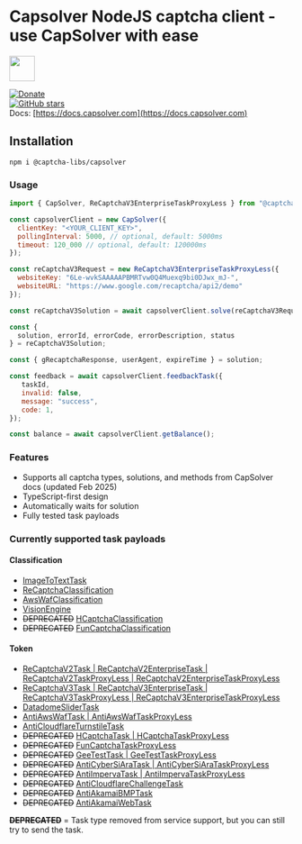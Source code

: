 # Capsolver NodeJS captcha client - use CapSolver with ease  
<a alt="CapSolver logo" href="https://docs.capsolver.com" target="_blank" rel="noreferrer"><img src="https://docs.capsolver.com/logo-1.png" width="45"></a>  

[![Donate](https://img.shields.io/badge/Donate-PayPal-blue.svg)](https://www.paypal.com/paypalme/maxshydev)  
[![GitHub stars](https://img.shields.io/github/stars/blackravenx/captcha-libs.svg?style=social&label=Star)](https://github.com/blackravenx/captcha-libs)  
Docs: [https://docs.capsolver.com](https://docs.capsolver.com)  

## Installation  
```npm i @captcha-libs/capsolver```

### Usage  
```javascript
import { CapSolver, ReCaptchaV3EnterpriseTaskProxyLess } from "@captcha-libs/capsolver";

const capsolverClient = new CapSolver({
  clientKey: "<YOUR_CLIENT_KEY>",
  pollingInterval: 5000, // optional, default: 5000ms
  timeout: 120_000 // optional, default: 120000ms
});

const reCaptchaV3Request = new ReCaptchaV3EnterpriseTaskProxyLess({
  websiteKey: "6Le-wvkSAAAAAPBMRTvw0Q4Muexq9bi0DJwx_mJ-",
  websiteURL: "https://www.google.com/recaptcha/api2/demo"
});

const reCaptchaV3Solution = await capsolverClient.solve(reCaptchaV3Request);

const {
  solution, errorId, errorCode, errorDescription, status
} = reCaptchaV3Solution;

const { gRecaptchaResponse, userAgent, expireTime } = solution;

const feedback = await capsolverClient.feedbackTask({
   taskId,
   invalid: false,
   message: "success",
   code: 1,
});

const balance = await capsolverClient.getBalance();
```  

### Features  
- Supports all captcha types, solutions, and methods from CapSolver docs (updated Feb 2025)  
- TypeScript-first design  
- Automatically waits for solution  
- Fully tested task payloads

### Currently supported task payloads  

#### Classification  
- [ImageToTextTask](https://docs.capsolver.com/guide/recognition/ImageToTextTask.html)  
- [ReCaptchaClassification](https://docs.capsolver.com/guide/recognition/ReCaptchaClassification.html)  
- [AwsWafClassification](https://docs.capsolver.com/guide/recognition/AwsWafClassification.html)  
- [VisionEngine](https://docs.capsolver.com/guide/recognition/VisionEngine.html)  
- ~~DEPRECATED~~ [HCaptchaClassification](https://docs.capsolver.com/guide/recognition/HCaptchaClassification.html)  
- ~~DEPRECATED~~ [FunCaptchaClassification](https://docs.capsolver.com/guide/recognition/FunCaptchaClassification.html)  

#### Token  
- [ReCaptchaV2Task | ReCaptchaV2EnterpriseTask | ReCaptchaV2TaskProxyLess | ReCaptchaV2EnterpriseTaskProxyLess](https://docs.capsolver.com/guide/captcha/ReCaptchaV2.html)  
- [ReCaptchaV3Task | ReCaptchaV3EnterpriseTask | ReCaptchaV3TaskProxyLess | ReCaptchaV3EnterpriseTaskProxyLess](https://docs.capsolver.com/guide/captcha/ReCaptchaV3.html)  
- [DatadomeSliderTask](https://docs.capsolver.com/guide/antibots/datadome.html)  
- [AntiAwsWafTask | AntiAwsWafTaskProxyLess](https://docs.capsolver.com/guide/captcha/awsWaf.html)  
- [AntiCloudflareTurnstileTask](https://docs.capsolver.com/en/guide/captcha/cloudflare_turnstile/)  
- ~~DEPRECATED~~ [HCaptchaTask | HCaptchaTaskProxyLess](https://docs.capsolver.com/guide/captcha/HCaptcha.html)  
- ~~DEPRECATED~~ [FunCaptchaTaskProxyLess](https://docs.capsolver.com/guide/captcha/FunCaptcha.html)  
- ~~DEPRECATED~~ [GeeTestTask | GeeTestTaskProxyLess](https://docs.capsolver.com/guide/captcha/Geetest.html)  
- ~~DEPRECATED~~ [AntiCyberSiAraTask | AntiCyberSiAraTaskProxyLess](https://docs.capsolver.com/guide/captcha/CyberSiara.html)  
- ~~DEPRECATED~~ [AntiImpervaTask | AntiImpervaTaskProxyLess](https://docs.capsolver.com/guide/antibots/imperva.html)  
- ~~DEPRECATED~~ [AntiCloudflareChallengeTask](https://docs.capsolver.com/guide/antibots/cloudflare_challenge.html)  
- ~~DEPRECATED~~ [AntiAkamaiBMPTask](https://docs.capsolver.com/guide/antibots/akamaibmp.html)  
- ~~DEPRECATED~~ [AntiAkamaiWebTask](https://docs.capsolver.com/guide/antibots/akamaiweb.html)  

**~~DEPRECATED~~** = Task type removed from service support, but you can still try to send the task.  
